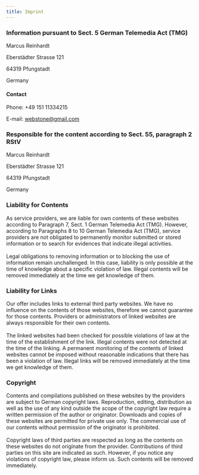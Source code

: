 ```yaml
---
title: Imprint
---
```


### Information pursuant to Sect. 5 German Telemedia Act (TMG)
Marcus Reinhardt

Eberstädter Strasse 121

64319 Pfungstadt

Germany

#### Contact

Phone: +49 151 11334215

E-mail: webstone@gmail.com

### Responsible for the content according to Sect. 55, paragraph 2 RStV

Marcus Reinhardt

Eberstädter Strasse 121

64319 Pfungstadt

Germany


### Liability for Contents
As service providers, we are liable for own contents of these websites according to Paragraph 7, Sect. 1 German Telemedia Act (TMG). However, according to Paragraphs 8 to 10 German Telemedia Act (TMG), service providers are not obligated to permanently monitor submitted or stored information or to search for evidences that indicate illegal activities.
<br><br>
Legal obligations to removing information or to blocking the use of information remain unchallenged. In this case, liability is only possible at the time of knowledge about a specific violation of law. Illegal contents will be removed immediately at the time we get knowledge of them.

### Liability for Links
Our offer includes links to external third party websites. We have no influence on the contents of those websites, therefore we cannot guarantee for those contents. Providers or administrators of linked websites are always responsible for their own contents.
<br><br>
The linked websites had been checked for possible violations of law at the time of the establishment of the link. Illegal contents were not detected at the time of the linking. A permanent monitoring of the contents of linked websites cannot be imposed without reasonable indications that there has been a violation of law. Illegal links will be removed immediately at the time we get knowledge of them.

### Copyright
Contents and compilations published on these websites by the providers are subject to German copyright laws. Reproduction, editing, distribution as well as the use of any kind outside the scope of the copyright law require a written permission of the author or originator. Downloads and copies of these websites are permitted for private use only.
The commercial use of our contents without permission of the originator is prohibited.
<br><br>
Copyright laws of third parties are respected as long as the contents on these websites do not originate from the provider. Contributions of third parties on this site are indicated as such. However, if you notice any violations of copyright law, please inform us. Such contents will be removed immediately.